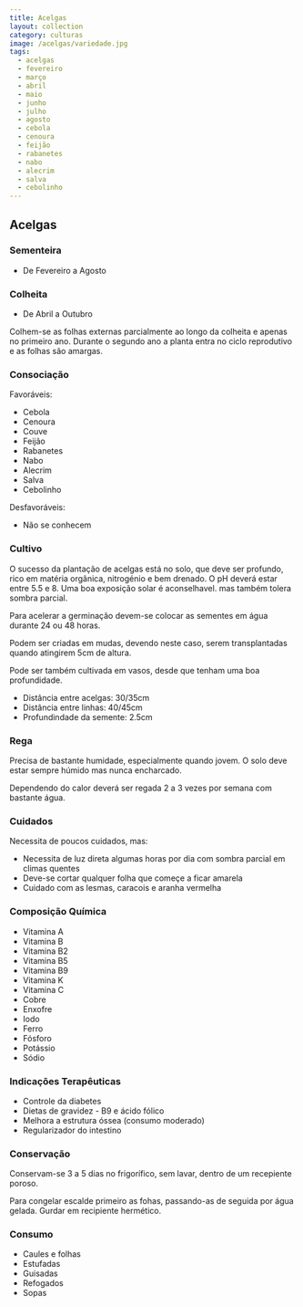 ```yaml
---
title: Acelgas
layout: collection
category: culturas
image: /acelgas/variedade.jpg
tags:
  - acelgas
  - fevereiro
  - março
  - abril
  - maio
  - junho
  - julho
  - agosto
  - cebola
  - cenoura
  - feijão
  - rabanetes
  - nabo
  - alecrim
  - salva
  - cebolinho
---
```


## Acelgas

### Sementeira

* De Fevereiro a Agosto

### Colheita

* De Abril a Outubro

Colhem-se as folhas externas parcialmente ao longo da colheita e apenas no primeiro ano. Durante o segundo ano a planta entra no ciclo reprodutivo e as folhas são amargas.

### Consociação

Favoráveis:

* Cebola
* Cenoura
* Couve
* Feijão
* Rabanetes
* Nabo
* Alecrim
* Salva
* Cebolinho

Desfavoráveis:

* Não se conhecem

### Cultivo

O sucesso da plantação de acelgas está no solo, que deve ser profundo, rico em matéria orgânica, nitrogénio e bem drenado. O pH deverá estar entre 5.5 e 8. Uma boa exposição solar é aconselhavel. mas também tolera sombra parcial.

Para acelerar a germinação devem-se colocar as sementes em água durante 24 ou 48 horas.

Podem ser criadas em mudas, devendo neste caso, serem transplantadas quando atingirem 5cm de altura.

Pode ser também cultivada em vasos, desde que tenham uma boa profundidade.

* Distância entre acelgas: 30/35cm
* Distância entre linhas: 40/45cm
* Profundindade da semente: 2.5cm

### Rega

Precisa de bastante humidade, especialmente quando jovem. O solo deve estar sempre húmido mas nunca encharcado.

Dependendo do calor deverá ser regada 2 a 3 vezes por semana com bastante água.

### Cuidados

Necessita de poucos cuidados, mas:

* Necessita de luz direta algumas horas por dia com sombra parcial em climas quentes
* Deve-se cortar qualquer folha que começe a ficar amarela
* Cuidado com as lesmas, caracois e aranha vermelha

### Composição Química

* Vitamina A
* Vitamina B
* Vitamina B2
* Vitamina B5
* Vitamina B9
* Vitamina K
* Vitamina C
* Cobre
* Enxofre
* Iodo
* Ferro
* Fósforo
* Potássio
* Sódio

### Indicações Terapêuticas

* Controle da diabetes
* Dietas de gravidez - B9 e ácido fólico
* Melhora a estrutura óssea (consumo moderado)
* Regularizador do intestino

### Conservação

Conservam-se 3 a 5 dias no frigorífico, sem lavar, dentro de um recepiente poroso.

Para congelar escalde primeiro as fohas, passando-as de seguida por água gelada. Gurdar em recipiente hermético.

### Consumo

* Caules e folhas
* Estufadas
* Guisadas
* Refogados
* Sopas
